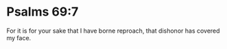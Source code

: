 # Psalms 69:7

For it is for your sake that I have borne reproach, that dishonor has covered my face.
